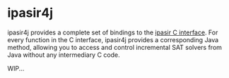 # ipasir4j

ipasir4j provides a complete set of bindings to the [ipasir C interface](https://github.com/biotomas/ipasir).
For every function in the C interface, ipasir4j provides a corresponding Java method, allowing you to 
access and control incremental SAT solvers from Java without any intermediary C code.

WIP...
